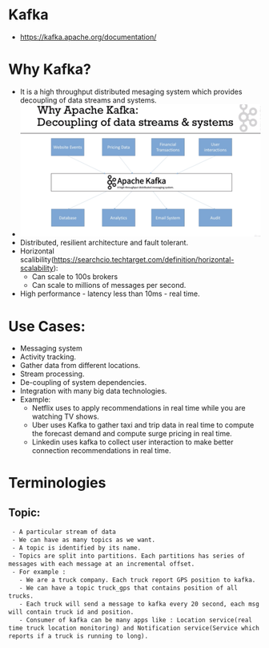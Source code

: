 # Kafka
- https://kafka.apache.org/documentation/

# Why Kafka?
 - It is a high throughput distributed mesaging system which provides decoupling of data streams and systems.
 - <img src="https://github.com/eshita19/kafka/blob/master/kafka1.png"></img>
 - Distributed, resilient architecture and fault tolerant.
 - Horizontal scalibility(https://searchcio.techtarget.com/definition/horizontal-scalability):
   - Can scale to 100s brokers
   - Can scale to millions of messages per second.
 - High performance - latency less than 10ms - real time.
 
# Use Cases:
 - Messaging system
 - Activity tracking.
 - Gather data from different locations.
 - Stream processing.
 - De-coupling of system dependencies.
 - Integration with many big data technologies.
 - Example:
   - Netflix uses to apply recommendations in real time while you are watching TV shows.
   - Uber uses Kafka to gather taxi and trip data in real time to compute the forecast demand and compute surge pricing in real time.
   - Linkedin uses kafka to collect user interaction to make better connection recommendations in real time.
   
# Terminologies
  ## Topic: 
     - A particular stream of data
     - We can have as many topics as we want.
     - A topic is identified by its name.
     - Topics are split into partitions. Each partitions has series of messages with each message at an incremental offset.
     - For example : 
       - We are a truck company. Each truck report GPS position to kafka.
       - We can have a topic truck_gps that contains position of all trucks.
       - Each truck will send a message to kafka every 20 second, each msg will contain truck id and position.
       - Consumer of kafka can be many apps like : Location service(real time truck location monitoring) and Notification service(Service which reports if a truck is running to long).
     
   
 
 
 
 
